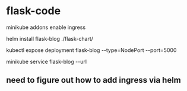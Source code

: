 # flask-code

minikube addons enable ingress

helm install flask-blog ./flask-chart/

kubectl expose deployment flask-blog --type=NodePort --port=5000

minikube service flask-blog --url

## need to figure out how to add ingress via helm

